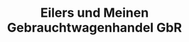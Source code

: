 ---
title: "Eilers und Meinen Gebrauchtwagenhandel GbR"
url: /edewecht/eilers-und-meinen-gebrauchtwagenhandel-gbr/
shop: Autohaus
---